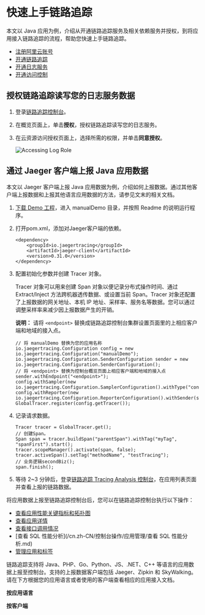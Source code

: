 # 快速上手链路追踪

本文以 Java 应用为例，介绍从开通链路追踪服务及相关依赖服务并授权，到将应用接入链路追踪的流程，帮助您快速上手链路追踪。

-   [注册阿里云账号]()
-   [开通链路追踪](https://common-buy.aliyun.com/?spm=5176.262576.1367857.1.67f52b9ci3Jocf&commodityCode=xtrace#/open)
-   [开通日志服务](https://buy.aliyun.com/sls)
-   [开通访问控制](https://buy.aliyun.com/ram)

## 授权链路追踪读写您的日志服务数据

1.  登录[链路追踪控制台](https://tracing-analysis.console.aliyun.com/)。

2.  在概览页面上，单击**授权**，授权链路追踪读写您的日志服务。

3.  在云资源访问授权页面上，选择所需的权限，并单击**同意授权**。

    ![Accessing Log Role](https://static-aliyun-doc.oss-accelerate.aliyuncs.com/assets/img/zh-CN/9704948951/p53825.png)


## 通过 Jaeger 客户端上报 Java 应用数据

本文以 Jaeger 客户端上报 Java 应用数据为例，介绍如何上报数据。通过其他客户端上报数据和上报其他语言应用数据的方法，请参见文末的相关文档。

1.  [下载 Demo 工程](https://arms-apm.oss-cn-hangzhou.aliyuncs.com/demo/jaegerTracingDemo.zip)，进入 manualDemo 目录，并按照 Readme 的说明运行程序。

2.  打开pom.xml，添加对Jaeger客户端的依赖。

    ```
    <dependency>
        <groupId>io.jaegertracing</groupId>
        <artifactId>jaeger-client</artifactId>
        <version>0.31.0</version>
    </dependency>
    ```

3.  配置初始化参数并创建 Tracer 对象。

    Tracer 对象可以用来创建 Span 对象以便记录分布式操作时间、通过 Extract/Inject 方法跨机器透传数据、或设置当前 Span。Tracer 对象还配置了上报数据的网关地址、本机 IP 地址、采样率、服务名等数据。您可以通过调整采样率来减少因上报数据产生的开销。

    **说明：** 请将 `<endpoint>` 替换成链路追踪控制台集群设置页面里的上相应客户端和地域的接入点。

    ```
    // 将 manualDemo 替换为您的应用名称
    io.jaegertracing.Configuration config = new io.jaegertracing.Configuration("manualDemo");
    io.jaegertracing.Configuration.SenderConfiguration sender = new io.jaegertracing.Configuration.SenderConfiguration();
    // 将 <endpoint> 替换为控制台概览页面上相应客户端和地域的接入点
    sender.withEndpoint("<endpoint>");
    config.withSampler(new io.jaegertracing.Configuration.SamplerConfiguration().withType("const").withParam(1));
    config.withReporter(new io.jaegertracing.Configuration.ReporterConfiguration().withSender(sender).withMaxQueueSize(10000));
    GlobalTracer.register(config.getTracer());
    ```

4.  记录请求数据。

    ```
    Tracer tracer = GlobalTracer.get();
    // 创建Span。
    Span span = tracer.buildSpan("parentSpan").withTag("myTag", "spanFirst").start();
    tracer.scopeManager().activate(span, false);
    tracer.activeSpan().setTag("methodName", "testTracing");
    // 业务逻辑secondBiz();
    span.finish();
    ```

5.  等待 2~3 分钟后，登录[链路追踪 Tracing Analysis 控制台](https://tracing-analysis.console.aliyun.com/#/overview)，在应用列表页面并查看上报的链路数据。


将应用数据上报至链路追踪控制台后，您可以在链路追踪控制台执行以下操作：

-   [查看应用性能关键指标和拓扑图](/cn.zh-CN/控制台操作/应用管理/查看应用性能关键指标和拓扑图.md)
-   [查看应用详情](/cn.zh-CN/控制台操作/应用管理/查看应用详情.md)
-   [查看接口调用情况](/cn.zh-CN/控制台操作/应用管理/查看接口调用情况.md)
-   [查看 SQL 性能分析](/cn.zh-CN/控制台操作/应用管理/查看 SQL 性能分析.md)
-   [管理应用和标签](/cn.zh-CN/控制台操作/应用管理/管理应用和标签.md)

链路追踪支持将 Java、PHP、Go、Python、JS、.NET、C++ 等语言的应用数据上报至控制台。支持的上报数据客户端包括 Jaeger、Zipkin 和 SkyWalking。请在下方根据您的应用语言或者使用的客户端查看相应的应用接入文档。

**按应用语言**



**按客户端**



